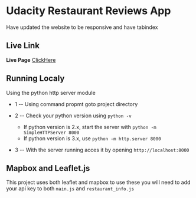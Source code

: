 # Udacity Restaurant Reviews App
Have updated the website to be responsive and have tabindex

## Live Link
**Live Page** [ClickHere]()

## Running Localy
Using the python http server module

* 1 -- Using command propmt goto project directory

* 2 -- Check your python version using `python -v`
    - If python version is 2.x, start the server with `python -m SimpleHTTPServer 8000`
    - If python version is 3.x, use `python -m http.server 8000`

* 3 -- With the server running acces it by opening `http://localhost:8000`

## Mapbox and Leaflet.js

This project uses both leaflet and mapbox to use these you will need to add your api key to both `main.js` and `restaurant_info.js`